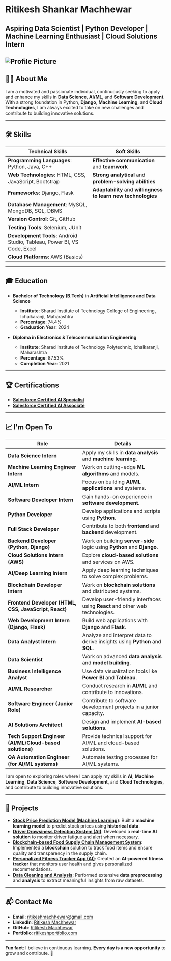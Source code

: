 # Ritikesh Shankar Machhewar

**Aspiring Data Scientist | Python Developer | Machine Learning Enthusiast | Cloud Solutions Intern**
---
![Profile Picture](ritikesh.jpg)
---

## 👨‍💻 About Me

I am a motivated and passionate individual, continuously seeking to apply and enhance my skills in **Data Science**, **AI/ML**, and **Software Development**. With a strong foundation in Python, **Django**, **Machine Learning**, and **Cloud Technologies**, I am always excited to take on new challenges and contribute to building innovative solutions.

---

## 🛠️ Skills

| **Technical Skills**                                               | **Soft Skills**                                                     |
|--------------------------------------------------------------------|--------------------------------------------------------------------|
| **Programming Languages**: Python, Java, C++                       | **Effective communication** and **teamwork**                       |
| **Web Technologies**: HTML, CSS, JavaScript, Bootstrap             | **Strong analytical** and **problem-solving abilities**            |
| **Frameworks**: Django, Flask                                       | **Adaptability** and **willingness to learn new technologies**     |
| **Database Management**: MySQL, MongoDB, SQL, DBMS                  |                                                                    |
| **Version Control**: Git, GitHub                                    |                                                                    |
| **Testing Tools**: Selenium, JUnit                                  |                                                                    |
| **Development Tools**: Android Studio, Tableau, Power BI, VS Code, Excel |                                                                    |
| **Cloud Platforms**: AWS (Basics)                                  |                                                                    |

---

## 🎓 Education

- **Bachelor of Technology (B.Tech)** in **Artificial Intelligence and Data Science**  
  - **Institute**: Sharad Institute of Technology College of Engineering, Ichalkaranji, Maharashtra  
  - **Percentage**: 74.4% 
  - **Graduation Year**: 2024


- **Diploma in Electronics & Telecommunication Engineering**
  - **Institute**: Sharad Institute of Technology Polytechnic, Ichalkaranji, Maharashtra
  - **Percentage**: 87.53% 
  - **Completion Year**: 2021

---

## 🏆 Certifications

- [**Salesforce Certified AI Specialist**](https://www.linkedin.com/posts/ritikesh-machhewar-36381b179_salesforce-aispecialist-certified-activity-7273688816673046528-ze0A/?utm_source=share&utm_medium=member_desktop)  
- [**Salesforce Certified AI Associate**](https://www.linkedin.com/posts/ritikesh-machhewar-36381b179_salesforce-aiassociate-salesforcecertified-activity-7276164269585428480-PYNv/?utm_source=share&utm_medium=member_desktop)  

---

## 📈 I'm Open To

| **Role**                                                         | **Details**                                                                 |
|------------------------------------------------------------------|---------------------------------------------------------------------------|
| **Data Science Intern**                                           | Apply my skills in **data analysis** and **machine learning**.            |
| **Machine Learning Engineer Intern**                              | Work on cutting-edge **ML algorithms** and models.                        |
| **AI/ML Intern**                                                  | Focus on building **AI/ML applications** and systems.                     |
| **Software Developer Intern**                                     | Gain hands-on experience in **software development**.                    |
| **Python Developer**                                              | Develop applications and scripts using **Python**.                        |
| **Full Stack Developer**                                          | Contribute to both **frontend** and **backend** development.              |
| **Backend Developer (Python, Django)**                            | Work on building **server-side** logic using **Python** and **Django**.   |
| **Cloud Solutions Intern (AWS)**                                  | Explore **cloud-based solutions** and services on AWS.                    |
| **AI/Deep Learning Intern**                                        | Apply deep learning techniques to solve complex problems.                 |
| **Blockchain Developer Intern**                                   | Work on **blockchain solutions** and distributed systems.                 |
| **Frontend Developer (HTML, CSS, JavaScript, React)**             | Develop user-friendly interfaces using **React** and other web technologies. |
| **Web Development Intern (Django, Flask)**                        | Build web applications with **Django** and **Flask**.                     |
| **Data Analyst Intern**                                           | Analyze and interpret data to derive insights using **Python** and **SQL**.|
| **Data Scientist**                                                | Work on advanced **data analysis** and **model building**.                |
| **Business Intelligence Analyst**                                 | Use data visualization tools like **Power BI** and **Tableau**.            |
| **AI/ML Researcher**                                              | Conduct research in **AI/ML** and contribute to innovations.              |
| **Software Engineer (Junior Role)**                               | Contribute to software development projects in a junior capacity.         |
| **AI Solutions Architect**                                         | Design and implement **AI-based solutions**.                              |
| **Tech Support Engineer (AI/ML/Cloud-based solutions)**           | Provide technical support for AI/ML and cloud-based solutions.            |
| **QA Automation Engineer (for AI/ML systems)**                   | Automate testing processes for AI/ML systems.                             |

I am open to exploring roles where I can apply my skills in **AI**, **Machine Learning**, **Data Science**, **Software Development**, and **Cloud Technologies**, and contribute to building innovative solutions.

---

## 💼 Projects

- **[Stock Price Prediction Model (Machine Learning)](link-to-project)**: Built a **machine learning model** to predict stock prices using **historical data**.
- **[Driver Drowsiness Detection System (AI)](link-to-project)**: Developed a **real-time AI solution** to monitor driver fatigue and alert when necessary.
- **[Blockchain-based Food Supply Chain Management System](link-to-project)**: Implemented a **blockchain** solution to track food items and ensure quality and transparency in the supply chain.
- **[Personalized Fitness Tracker App (AI)](link-to-project)**: Created an **AI-powered fitness tracker** that monitors user health and gives personalized recommendations.
- **[Data Cleaning and Analysis](link-to-project)**: Performed extensive **data preprocessing** and **analysis** to extract meaningful insights from raw datasets.

---

## 📬 Contact Me

- **Email**: ritikeshmachhewar@gmail.com
- **LinkedIn**: [Ritikesh Machhewar](https://www.linkedin.com/in/ritikesh-machhewar-36381b179/)
- **GitHub**: [Ritikesh Machhewar](https://github.com/ritikesh11052000)
- **Portfolio**: [ritikeshportfolio.com](https://ritikesh11052000.github.io/Portfolio/)

---

**Fun fact**: I believe in continuous learning. **Every day is a new opportunity** to grow and contribute. 🌱
